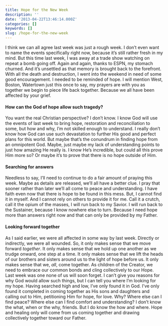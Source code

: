 ```yaml
---
title: Hope for the New Week
description: ''
date: '2013-04-22T13:46:14.000Z'
categories: []
keywords: []
slug: /hope-for-the-new-week
---
```

I think we can all agree last week was just a rough week. I don’t even want to name the events specifically right now, because it’s still rather fresh in my mind. But this time last week, I was away at a trade show watching on repeat a bomb going off. Again and again, thanks to ESPN, my stomach churned. And it’s unsettled as that memory is brought back to the forefront. With all the death and destruction, I went into the weekend in need of some good encouragement. I needed to be reminded of hope. I will mention West, Boston, Watertown just this once to say, my prayers are with you as together we begin to piece life back together. Because we all have been affected by your grief.
#### How can the God of hope allow such tragedy?
You want the real Christian perspective? I don’t know. I know God will use the events of last week to bring hope, restoration and reconciliation to some, but how and why, I’m not skilled enough to understand. I really don’t know how God can use such devastation to further His good and perfect plans for this world. But maybe that’s the conundrum in finding hope from an omnipotent God. Maybe, just maybe my lack of understanding points to just how amazing He really is. I know He’s incredible, but could all this prove Him more so? Or maybe it’s to prove that there is no hope outside of Him.
#### Searching for answers
Needless to say, I’ll need to continue to do a fair amount of praying this week. Maybe as details are released, we’ll all have a better clue. I pray that sooner rather than later we’ll all come to peace and understanding. I have faith even now that there is hope to be found in this mess. But, I cannot find it in myself. And I cannot rely on others to provide it for me. Call it a crutch, call it the opium of the masses, I will run back to my Savior. I will run back to the Sustainer, because I know nowhere else to turn. Because I need hope more than answers right now and that can only be provided by my Father.
#### Looking forward together
As I said earlier, we were all affected in some way by last week. Directly or indirectly, we were all wounded. So, it only makes sense that we move forward _together_. It only makes sense that we hold up one another as we trudge onward, one step at a time. It only makes sense that we lift the heads of our brothers and sisters around us to the light of hope before us. It only makes sense that we, _all_, come together. As children of the Creator, we need to embrace our common bonds and cling collectively to our Hope.
Last week was one none of us will soon forget. I can’t give you reasons for why God would allow such things, but I can tell you where I’m looking for my hope. Having searched high and low, I’ve only found it in God. I’ve only found it completed in coming together as His sons and daughters and calling out to Him, petitioning Him for hope, for love. Why? Where else can I find peace? Where else can I find comfort and understanding? I don’t know the what, when or the why, friends. But I do know the how and where. Hope and healing only will come from us coming together and drawing collectively together toward our Father.
